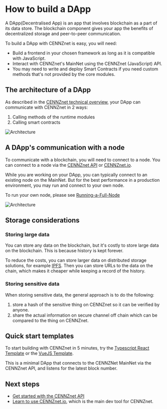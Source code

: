 # How to build a DApp

A DApp(Decentralised App) is an app that involves blockchain as a part of its data store. The blockchain component gives your app the benefits of decentralized storage and peer-to-peer communication.

To build a DApp with CENNZnet is easy, you will need:
* Build a frontend in your chosen framework as long as it is compatible with JavaScript.
* Interact with CENNZnet's MainNet using the CENNZnet (JavaScript) API.
* You may need to write and deploy Smart Contracts if you need custom methods that's not provided by the core modules.

## The architecture of a DApp

As described in the [CENNZnet technical overview](Getting-started/CENNZnet-technical-overview), your DApp can communicate with CENNZnet in 2 ways:
1) Calling methods of the runtime modules
2) Calling smart contracts

![Architecture](../../assets/images/how-to-build-a-dapp/architecture.png)

## A DApp's communication with a node

To communicate with a blockchain, you will need to connect to a node. You can connect to a node via the [CENNZnet API](https://github.com/cennznet/api.js) or [CENNZnet.io](http://cennznet.io/).

While you are working on your DApp, you can typically connect to an existing node on the MainNet. But for the best performance in a production environment, you may run and connect to your own node. 

To run your own node, please see [Running-a-Full-Node](Network-participating/Node-operating/Running-a-Full-Node)

![Architecture](../../assets/images/how-to-build-a-dapp/dapp-nodes.png)


## Storage considerations

### Storing large data
You can store any data on the blockchain, but it's costly to store large data on the blockchain. This is because history is kept forever. 

To reduce the costs, you can store larger data on distributed storage solutions, for example [IPFS](https://ipfs.io/). Then you can store URLs to the data on the chain, which makes it cheaper while keeping a record of the history.

### Storing sensitive data

When storing sensitive data, the general approach is to do the following:
1) store a hash of the sensitive thing on CENNZnet so it can be verified by anyone.
2) share the actual information on secure channel off chain which can be compared to the thing on CENNZnet.

## Quick start templates

To start building with CENNZnet in 5 minutes, try the 
[Typescript React Template](https://github.com/cennznet/typescript-react-app-cennznet-dApp-template) or the [VueJS Template](https://github.com/cennznet/cennznet-vue-template).


This is a minimal DApp that connects to the CENNZNet MainNet via the CENNZnet API, and listens for the latest block number.

## Next steps
* [Get started with the CENNZnet API](Dapp-development/Guides/Getting-started-with-the-CENNZnet-API)
* [Learn to use CENNZnet.io](CENNZnet-infrastructures/Exploring-the-CENNZnet-UI), which is the main dev tool for CENNZnet.